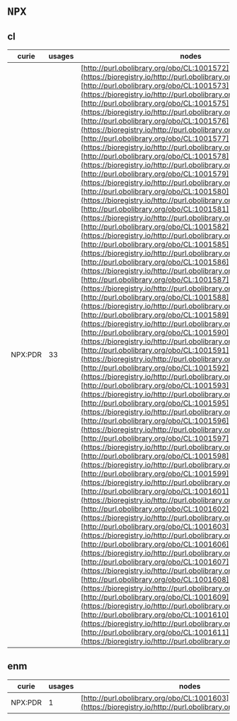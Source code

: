 # `NPX`

## cl

| curie   |   usages | nodes                                                                                                                                                                                                                                                                                                                                                                                                                                                                                                                                                                                                                                                                                                                                                                                                                                                                                                                                                                                                                                                                                                                                                                                                                                                                                                                                                                                                                                                                                                                                                                                                                                                                                                                                                                                                                                                                                                                                                                                                                                                                                                                                                                                                                                                                                                                                                                                                                                                                                                                                                                                                                                                                                                                                                                                                                                                                                                                                                                                                                                                                                                                                                                                                                                                                                                                                                                                                                                                                                                                                                                                                                                                                                                                                                                                                         |
|---------|----------|---------------------------------------------------------------------------------------------------------------------------------------------------------------------------------------------------------------------------------------------------------------------------------------------------------------------------------------------------------------------------------------------------------------------------------------------------------------------------------------------------------------------------------------------------------------------------------------------------------------------------------------------------------------------------------------------------------------------------------------------------------------------------------------------------------------------------------------------------------------------------------------------------------------------------------------------------------------------------------------------------------------------------------------------------------------------------------------------------------------------------------------------------------------------------------------------------------------------------------------------------------------------------------------------------------------------------------------------------------------------------------------------------------------------------------------------------------------------------------------------------------------------------------------------------------------------------------------------------------------------------------------------------------------------------------------------------------------------------------------------------------------------------------------------------------------------------------------------------------------------------------------------------------------------------------------------------------------------------------------------------------------------------------------------------------------------------------------------------------------------------------------------------------------------------------------------------------------------------------------------------------------------------------------------------------------------------------------------------------------------------------------------------------------------------------------------------------------------------------------------------------------------------------------------------------------------------------------------------------------------------------------------------------------------------------------------------------------------------------------------------------------------------------------------------------------------------------------------------------------------------------------------------------------------------------------------------------------------------------------------------------------------------------------------------------------------------------------------------------------------------------------------------------------------------------------------------------------------------------------------------------------------------------------------------------------------------------------------------------------------------------------------------------------------------------------------------------------------------------------------------------------------------------------------------------------------------------------------------------------------------------------------------------------------------------------------------------------------------------------------------------------------------------------------------------------|
| NPX:PDR |       33 | [http://purl.obolibrary.org/obo/CL:1001572](https://bioregistry.io/http://purl.obolibrary.org/obo/CL:1001572), [http://purl.obolibrary.org/obo/CL:1001573](https://bioregistry.io/http://purl.obolibrary.org/obo/CL:1001573), [http://purl.obolibrary.org/obo/CL:1001575](https://bioregistry.io/http://purl.obolibrary.org/obo/CL:1001575), [http://purl.obolibrary.org/obo/CL:1001576](https://bioregistry.io/http://purl.obolibrary.org/obo/CL:1001576), [http://purl.obolibrary.org/obo/CL:1001577](https://bioregistry.io/http://purl.obolibrary.org/obo/CL:1001577), [http://purl.obolibrary.org/obo/CL:1001578](https://bioregistry.io/http://purl.obolibrary.org/obo/CL:1001578), [http://purl.obolibrary.org/obo/CL:1001579](https://bioregistry.io/http://purl.obolibrary.org/obo/CL:1001579), [http://purl.obolibrary.org/obo/CL:1001580](https://bioregistry.io/http://purl.obolibrary.org/obo/CL:1001580), [http://purl.obolibrary.org/obo/CL:1001581](https://bioregistry.io/http://purl.obolibrary.org/obo/CL:1001581), [http://purl.obolibrary.org/obo/CL:1001582](https://bioregistry.io/http://purl.obolibrary.org/obo/CL:1001582), [http://purl.obolibrary.org/obo/CL:1001585](https://bioregistry.io/http://purl.obolibrary.org/obo/CL:1001585), [http://purl.obolibrary.org/obo/CL:1001586](https://bioregistry.io/http://purl.obolibrary.org/obo/CL:1001586), [http://purl.obolibrary.org/obo/CL:1001587](https://bioregistry.io/http://purl.obolibrary.org/obo/CL:1001587), [http://purl.obolibrary.org/obo/CL:1001588](https://bioregistry.io/http://purl.obolibrary.org/obo/CL:1001588), [http://purl.obolibrary.org/obo/CL:1001589](https://bioregistry.io/http://purl.obolibrary.org/obo/CL:1001589), [http://purl.obolibrary.org/obo/CL:1001590](https://bioregistry.io/http://purl.obolibrary.org/obo/CL:1001590), [http://purl.obolibrary.org/obo/CL:1001591](https://bioregistry.io/http://purl.obolibrary.org/obo/CL:1001591), [http://purl.obolibrary.org/obo/CL:1001592](https://bioregistry.io/http://purl.obolibrary.org/obo/CL:1001592), [http://purl.obolibrary.org/obo/CL:1001593](https://bioregistry.io/http://purl.obolibrary.org/obo/CL:1001593), [http://purl.obolibrary.org/obo/CL:1001595](https://bioregistry.io/http://purl.obolibrary.org/obo/CL:1001595), [http://purl.obolibrary.org/obo/CL:1001596](https://bioregistry.io/http://purl.obolibrary.org/obo/CL:1001596), [http://purl.obolibrary.org/obo/CL:1001597](https://bioregistry.io/http://purl.obolibrary.org/obo/CL:1001597), [http://purl.obolibrary.org/obo/CL:1001598](https://bioregistry.io/http://purl.obolibrary.org/obo/CL:1001598), [http://purl.obolibrary.org/obo/CL:1001599](https://bioregistry.io/http://purl.obolibrary.org/obo/CL:1001599), [http://purl.obolibrary.org/obo/CL:1001601](https://bioregistry.io/http://purl.obolibrary.org/obo/CL:1001601), [http://purl.obolibrary.org/obo/CL:1001602](https://bioregistry.io/http://purl.obolibrary.org/obo/CL:1001602), [http://purl.obolibrary.org/obo/CL:1001603](https://bioregistry.io/http://purl.obolibrary.org/obo/CL:1001603), [http://purl.obolibrary.org/obo/CL:1001606](https://bioregistry.io/http://purl.obolibrary.org/obo/CL:1001606), [http://purl.obolibrary.org/obo/CL:1001607](https://bioregistry.io/http://purl.obolibrary.org/obo/CL:1001607), [http://purl.obolibrary.org/obo/CL:1001608](https://bioregistry.io/http://purl.obolibrary.org/obo/CL:1001608), [http://purl.obolibrary.org/obo/CL:1001609](https://bioregistry.io/http://purl.obolibrary.org/obo/CL:1001609), [http://purl.obolibrary.org/obo/CL:1001610](https://bioregistry.io/http://purl.obolibrary.org/obo/CL:1001610), [http://purl.obolibrary.org/obo/CL:1001611](https://bioregistry.io/http://purl.obolibrary.org/obo/CL:1001611) |
## enm

| curie   |   usages | nodes                                                                                                         |
|---------|----------|---------------------------------------------------------------------------------------------------------------|
| NPX:PDR |        1 | [http://purl.obolibrary.org/obo/CL:1001603](https://bioregistry.io/http://purl.obolibrary.org/obo/CL:1001603) |
